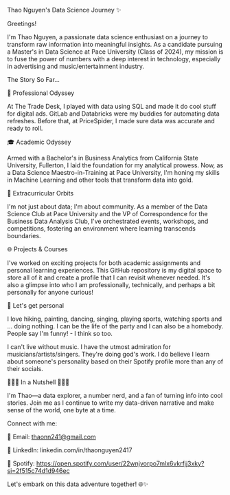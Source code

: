 Thao Nguyen's Data Science Journey ✨

Greetings! 

I'm Thao Nguyen, a passionate data science enthusiast on a journey to transform raw information into meaningful insights. As a candidate pursuing a Master's in Data Science at Pace University (Class of 2024), my mission is to fuse the power of numbers with a deep interest in technology, especially in advertising and music/entertainment industry.

The Story So Far...

🚀 Professional Odyssey

At The Trade Desk, I played with data using SQL and made it do cool stuff for digital ads. GitLab and Databricks were my buddies for automating data refreshes. Before that, at PriceSpider, I made sure data was accurate and ready to roll.

🎓 Academic Odyssey

Armed with a Bachelor's in Business Analytics from California State University, Fullerton, I laid the foundation for my analytical prowess. Now, as a Data Science Maestro-in-Training at Pace University, I'm honing my skills in Machine Learning and other tools that transform data into gold.

🌟 Extracurricular Orbits

I'm not just about data; I'm about community. As a member of the Data Science Club at Pace University and the VP of Correspondence for the Business Data Analysis Club, I've orchestrated events, workshops, and competitions, fostering an environment where learning transcends boundaries.

🌐 Projects & Courses

I've worked on exciting projects for both academic assignments and personal learning experiences. This GitHub repository is my digital space to store all of it and create a profile that I can revisit whenever needed. It's also a glimpse into who I am professionally, technically, and perhaps a bit personally for anyone curious!

:sparkling_heart: Let's get personal

I love hiking, painting, dancing, singing, playing sports, watching sports and ... doing nothing.
I can be the life of the party and I can also be a homebody.
People say I'm funny! - I think so too.

I can't live without music. I have the utmost admiration for musicians/artists/singers. They're doing god's work.
I do believe I learn about someone's personality based on their Spotify profile more than any of their socials.


:blue_heart::blue_heart::blue_heart: In a Nutshell :blue_heart::blue_heart::blue_heart:

I'm Thao—a data explorer, a number nerd, and a fan of turning info into cool stories. Join me as I continue to write my data-driven narrative and make sense of the world, one byte at a time.

Connect with me:

📧 Email: thaonn241@gmail.com

💼 LinkedIn: linkedin.com/in/thaonguyen2417

:musical_note: Spotify: https://open.spotify.com/user/22wnjvorpo7mlx6vkrfjj3xky?si=2f515c74d1d946ec

Let's embark on this data adventure together! 🌐✨
